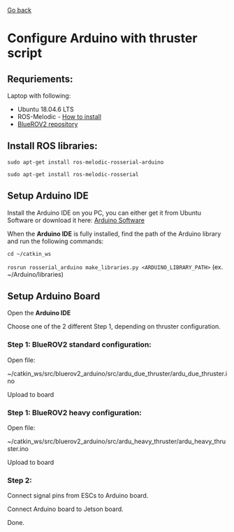 [Go back](../README.md)

# <b>Configure Arduino with thruster script</b>

## <b>Requriements:</b>
Laptop with following:
* Ubuntu 18.04.6 LTS
* ROS-Melodic - [How to install](Install_ROS.md)
* [BlueROV2 repository](https://github.com/AAU-Underwater-Robot-Lab/ROS_BlueROV2)

## <b>Install ROS libraries:</b>

`sudo apt-get install ros-melodic-rosserial-arduino`

`sudo apt-get install ros-melodic-rosserial`

## <b>Setup Arduino IDE</b>
Install the Arduino IDE on you PC, you can either get it from Ubuntu Software or download it here: [Arduino Software](https://www.arduino.cc/en/software)

When the <b>Arduino IDE</b> is fully installed, find the path of the Arduino library and run the following commands:

`cd ~/catkin_ws`

`rosrun rosserial_arduino make_libraries.py <ARDUINO_LIBRARY_PATH>` (ex. ~/Arduino/libraries)

## <b>Setup Arduino Board</b>
Open the <b>Arduino IDE</b>

Choose one of the 2 different Step 1, depending on thruster configuration.

### <b>Step 1: BlueROV2 standard configuration:</b>
Open file:

~/catkin_ws/src/bluerov2_arduino/src/ardu_due_thruster/ardu_due_thruster.ino

Upload to board

### <b>Step 1: BlueROV2 heavy configuration:</b>
Open file:

~/catkin_ws/src/bluerov2_arduino/src/ardu_heavy_thruster/ardu_heavy_thruster.ino

Upload to board

### <b>Step 2:</b>
Connect signal pins from ESCs to Arduino board.

Connect Arduino board to Jetson board.

Done.
